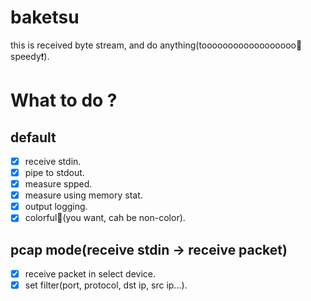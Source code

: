 # baketsu
this is received byte stream, and do anything(toooooooooooooooooo:bullettrain_side:speedy:exclamation:).
# What to do ?
## default
- [x] receive stdin.
- [x] pipe to stdout.
- [x] measure spped.
- [x] measure using memory stat.
- [x] output logging.
- [x] colorful:rainbow:(you want, cah be non-color).
## pcap mode(receive stdin -> receive packet)
- [x] receive packet in select device.
- [x] set filter(port, protocol, dst ip, src ip...).
